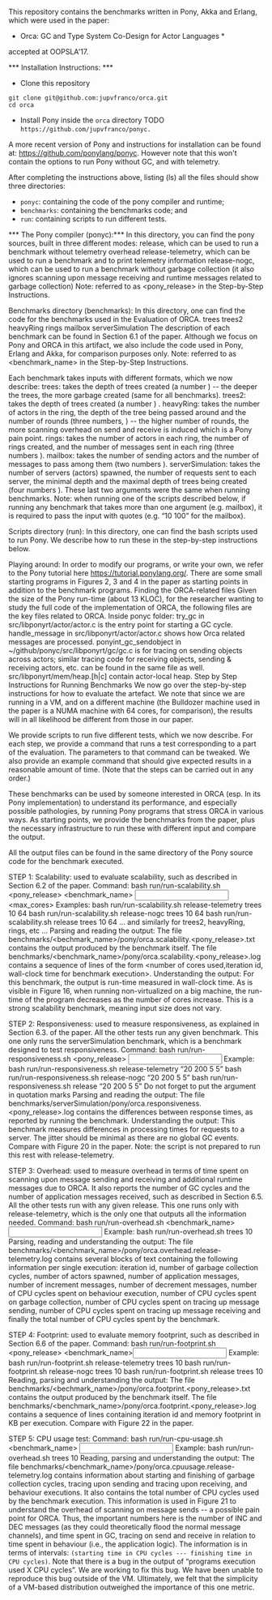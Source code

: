 
This repository contains the benchmarks written in Pony, Akka and
Erlang, which were used in the paper:

 * Orca: GC and Type System Co-Design for Actor Languages *

accepted at OOPSLA'17. 


*** Installation Instructions: ***

* Clone this repository
```
git clone git@github.com:jupvfranco/orca.git
cd orca
```

* Install Pony inside the `orca` directory
TODO ```https://github.com/jupvfranco/ponyc. ```

A more recent version of Pony and instructions for installation can be
found at: https://github.com/ponylang/ponyc. However note that this
won't contain the options to run Pony without GC, and with telemetry.

After completing the instructions above, listing (ls) all the files
should show three directories:
* `ponyc`: containing the code of the pony compiler and runtime;
* `benchmarks`: containing the benchmarks code; and
* `run`: containing scripts to run different tests. 

*** The Pony compiler (ponyc):*** In this directory, you can find the pony sources, built in three different modes:
release, which can be used to run a benchmark without telemetry overhead
release-telemetry, which can be used to run a benchmark and to print telemetry information
release-nogc, which can be used to run a benchmark without garbage collection (it also ignores scanning upon message receiving and runtime messages related to garbage collection)
Note: referred to as <pony_release> in the Step-by-Step Instructions.

Benchmarks directory (benchmarks): In this directory, one can find the code for the benchmarks used in the Evaluation of ORCA. 
trees <N>
trees2 <N>  
heavyRing <N> <M> <K>
rings <N> <M> <K>
mailbox  <N> <M>
serverSimulation <N> <M> <K> <J>
The description of each benchmark can be found in Section 6.1 of the paper. 
Although we focus on Pony and ORCA in this artifact, we also include the code used in Pony, Erlang and Akka, for comparison purposes only. 
Note: referred to as <benchmark_name> in the Step-by-Step Instructions.

Each benchmark takes inputs with different formats, which we now describe:
trees: takes the depth of trees created (a number <N>) -- the deeper the trees, the more garbage created (same for all benchmarks).
trees2: takes the depth of trees created (a number <N>) .
heavyRing: takes the number of actors in the ring, the depth of the tree being passed around and the number of rounds (three numbers, <N> <M> <K>) -- the higher number of rounds, the more scanning overhead on send and receive is induced which is a Pony pain point.
rings: takes the number of actors in each ring, the number of rings created, and the number of messages sent in each ring (three numbers <N> <M> <K>).
mailbox: takes the number of sending actors and the number of messages to pass among them (two numbers <N> <M>).
serverSimulation: takes the number of servers (actors) spawned, the number of requests sent to each server, the minimal depth and the maximal depth of trees being created (four numbers <N> <M> <K> <J>). These last two arguments were the same when running benchmarks. 
Note: when running one of the scripts described below, if running any benchmark that takes more than one argument (e.g. mailbox), it is required to pass the input with quotes (e.g. “10 100” for the mailbox). 

Scripts directory (run): In this directory, one can find the bash scripts used to run Pony. We describe how to run these in the step-by-step instructions below. 

Playing around: In order to modify our programs, or write your own, we refer to the Pony tutorial here https://tutorial.ponylang.org/. There are some small starting programs in Figures 2, 3 and 4 in the paper as starting points in addition to the benchmark programs. 
Finding the ORCA-related files
Given the size of the Pony run-time (about 13 KLOC), for the researcher wanting to study the full code of the implementation of ORCA, the following files are the key files related to ORCA. Inside ponyc folder:
try_gc in src/libponyrt/actor/actor.c is the entry point for starting a GC cycle.
handle_message in src/libponyrt/actor/actor.c shows how Orca related messages are processed.
ponyint_gc_sendobject in ~/github/ponyc/src/libponyrt/gc/gc.c is for tracing on sending objects across actors; similar tracing code for receiving objects, sending & receiving actors, etc. can be found in the same file as well.
src/libponyrt/mem/heap.[h|c] contain actor-local heap.
Step by Step Instructions for Running Benchmarks
We now go over the step-by-step instructions for how to evaluate the artefact. We note that since we are running in a VM, and on a different machine (the Bulldozer machine used in the paper is a NUMA machine with 64 cores, for comparison), the results will in all likelihood be different from those in our paper. 

We provide scripts to run five different tests, which we now describe. For each step, we provide a command that runs a test corresponding to a part of the evaluation. The parameters to that command can be tweaked. We also provide an example command that should give expected results in a reasonable amount of time. (Note that the steps can be carried out in any order.)

These benchmarks can be used by someone interested in ORCA (esp. In its Pony implementation) to understand its performance, and especially possible pathologies, by running Pony programs that stress ORCA in various ways. As starting points, we provide the benchmarks from the paper, plus the necessary infrastructure to run these with different input and compare the output. 

All the output files can be found in the same directory of the Pony source code for the benchmark executed.

STEP 1: Scalability: used to evaluate scalability, such as described in Section 6.2 of the paper. 
Command: 
bash run/run-scalability.sh <pony_release> <benchmark_name> <input> <max_cores>
Examples: 
bash run/run-scalability.sh release-telemetry trees 10 64
bash run/run-scalability.sh release-nogc trees 10 64
bash run/run-scalability.sh release trees 10 64
     …  and similarly for trees2, heavyRing, rings, etc ...
Parsing and reading the output: 
The file benchmarks/<bechmark_name>/pony/orca.scalability.<pony_release>.txt contains the output produced by the benchmark itself. 
The file benchmarks/<benchmark_name>/pony/orca.scalability.<pony_release>.log contains a sequence of lines of the form <number of cores used,iteration id, wall-clock time for benchmark execution>. 
Understanding the output: 
For this benchmark, the output is run-time measured in wall-clock time. As is visible in Figure 16, when running non-virtualized on a big machine, the run-time of the program decreases as the number of cores increase. This is a strong scalability benchmark, meaning input size does not vary.

STEP 2: Responsiveness: used to measure responsiveness, as explained in Section 6.3. of the paper. All the other tests run any given benchmark. This one only runs the serverSimulation benchmark, which is a benchmark designed to test responsiveness. 
Command: 
bash run/run-responsiveness.sh <pony_release> <input> 
Example: 
bash run/run-responsiveness.sh release-telemetry “20 200 5 5”
bash run/run-responsiveness.sh release-nogc “20 200 5 5”
bash run/run-responsiveness.sh release “20 200 5 5”
Do not forget to put the argument in quotation marks
Parsing and reading the output: 
The file benchmarks/serverSimulation/pony/orca.responsiveness.<pony_release>.log contains the differences between response times, as reported by running the benchmark. 
Understanding the output:
This benchmark measures differences in processing times for requests to a server. The jitter should be minimal as there are no global GC events. Compare with Figure 20 in the paper. 
Note: the script is not prepared to run this rest with release-telemetry.

STEP 3: Overhead: used to measure overhead in terms of time spent on scanning upon message sending and receiving and additional runtime messages due to ORCA. It also reports the number of GC cycles and the number of application messages received, such as described in Section 6.5. All the other tests run with any given release. This one runs only with release-telemetry, which is the only one that outputs all the information needed.
Command: 
bash run/run-overhead.sh <benchmark_name> <input>
Example: 
bash run/run-overhead.sh trees 10
Parsing, reading and understanding the output: 
The file benchmarks/<benchmark_name>/pony/orca.overhead.release-telemetry.log contains several blocks of text containing the following information per single execution: iteration id, number of garbage collection cycles, number of actors spawned, number of application messages, number of increment messages, number of decrement messages, number of CPU cycles spent on behaviour execution, number of CPU cycles spent on garbage collection, number of CPU cycles spent on tracing up message sending, number of CPU cycles spent on tracing up message receiving and finally the total number of CPU cycles spent by the benchmark. 

STEP 4: Footprint: used to evaluate memory footprint, such as described in Section 6.6 of the paper. 
Command: 
bash run/run-footprint.sh <pony_release> <benchmark_name><input>
Example: 
bash run/run-footprint.sh release-telemetry trees 10
bash run/run-footprint.sh release-nogc trees 10
bash run/run-footprint.sh release trees 10
Reading, parsing and understanding the output: 
The file benchmarks/<bechmark_name>/pony/orca.footprint.<pony_release>.txt contains the output produced by the benchmark itself. 
The file benchmarks/<benchmark_name>/pony/orca.footprint.<pony_release>.log contains a sequence of lines containing iteration id and memory footprint in KB per execution. Compare with Figure 22 in the paper. 

STEP 5: CPU usage test: 
Command: 
bash run/run-cpu-usage.sh <benchmark_name> <input> <cores>
Example: 
bash run/run-overhead.sh trees 10
Reading, parsing and understanding the output: 
The file benchmarks/<benchmark_name>/pony/orca.cpuusage.release-telemetry.log contains information about starting and finishing of garbage collection cycles, tracing upon sending and tracing upon receiving, and behaviour executions. It also contains the total number of CPU cycles used by the benchmark execution.
This information is used in Figure 21 to understand the overhead of scanning on message sends -- a possible pain point for ORCA. Thus, the important numbers here is the number of INC and DEC messages (as they could theoretically flood the normal message channels), and time spent in GC, tracing on send and receive in relation to time spent in behaviour (i.e., the application logic). The information is in terms of intervals: `(starting time in CPU cycles --- finishing time in CPU cycles)`. Note that there is a bug in the output of “programs execution used X CPU cycles”. We are working to fix this bug. We have been unable to reproduce this bug outside of the VM. Ultimately, we felt that the simplicity of a VM-based distribution outweighed the importance of this one metric. 

